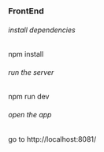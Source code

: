 ### FrontEnd

###### install dependencies
npm install

###### run the server
npm run dev

###### open the app
go to http://localhost:8081/
